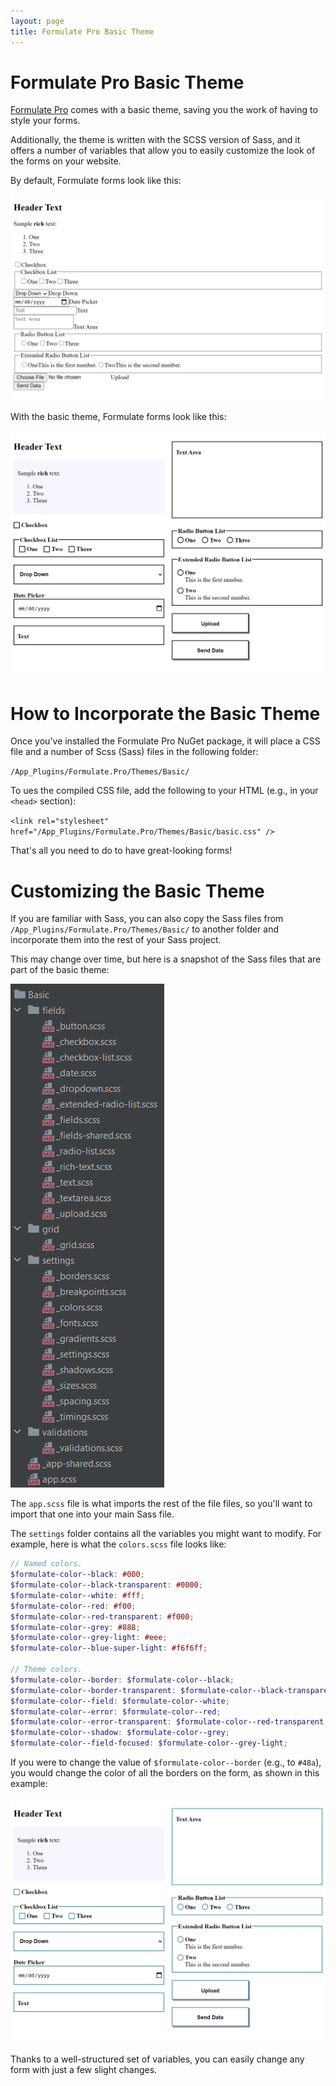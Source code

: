 ```yaml
---
layout: page
title: Formulate Pro Basic Theme
---
```


# Formulate Pro Basic Theme

[Formulate Pro](/pro/) comes with a basic theme, saving you the work of having to style your forms.

Additionally, the theme is written with the SCSS version of Sass, and it offers a number of variables that allow you to easily customize the look of the forms on your website.

By default, Formulate forms look like this:

![Plain Formulate Form with No Styles](/images/basic-theme/no-styles.png)

With the basic theme, Formulate forms look like this:

![Formulate Form with Basic Theme Styles](/images/basic-theme/basic-styles.png)

# How to Incorporate the Basic Theme

Once you've installed the Formulate Pro NuGet package, it will place a CSS file and a number of Scss (Sass) files in the following folder:

`/App_Plugins/Formulate.Pro/Themes/Basic/`

To ues the compiled CSS file, add the following to your HTML (e.g., in your `<head>` section):

`<link rel="stylesheet" href="/App_Plugins/Formulate.Pro/Themes/Basic/basic.css" />`

That's all you need to do to have great-looking forms!

# Customizing the Basic Theme

If you are familiar with Sass, you can also copy the Sass files from `/App_Plugins/Formulate.Pro/Themes/Basic/` to another folder and incorporate them into the rest of your Sass project.

This may change over time, but here is a snapshot of the Sass files that are part of the basic theme:

![Formulate Pro Basic Theme Sass Files](/images/basic-theme/basic-theme-sass-files.png)

The `app.scss` file is what imports the rest of the file files, so you'll want to import that one into your main Sass file.

The `settings` folder contains all the variables you might want to modify. For example, here is what the `colors.scss` file looks like:

```scss
// Named colors.
$formulate-color--black: #000;
$formulate-color--black-transparent: #0000;
$formulate-color--white: #fff;
$formulate-color--red: #f00;
$formulate-color--red-transparent: #f000;
$formulate-color--grey: #888;
$formulate-color--grey-light: #eee;
$formulate-color--blue-super-light: #f6f6ff;

// Theme colors.
$formulate-color--border: $formulate-color--black;
$formulate-color--border-transparent: $formulate-color--black-transparent;
$formulate-color--field: $formulate-color--white;
$formulate-color--error: $formulate-color--red;
$formulate-color--error-transparent: $formulate-color--red-transparent;
$formulate-color--shadow: $formulate-color--grey;
$formulate-color--field-focused: $formulate-color--grey-light;
```

If you were to change the value of `$formulate-color--border` (e.g., to `#48a`), you would change the color of all the borders on the form, as shown in this example:

![Formulate Form with Altered Border Color](/images/basic-theme/basic-styles-different-border.png)

Thanks to a well-structured set of variables, you can easily change any form with just a few slight changes.